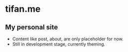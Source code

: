 # tifan.me
## My personal site

- Content like post, about, are only placeholder for now.
- Still in development stage, currently theming.
